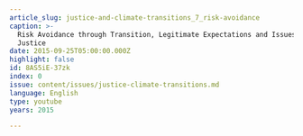```yaml
---
article_slug: justice-and-climate-transitions_7_risk-avoidance
caption: >-
  Risk Avoidance through Transition, Legitimate Expectations and Issues of
  Justice
date: 2015-09-25T05:00:00.000Z
highlight: false
id: 8AS5iE-37zk
index: 0
issue: content/issues/justice-climate-transitions.md
language: English
type: youtube
years: 2015

---
```


